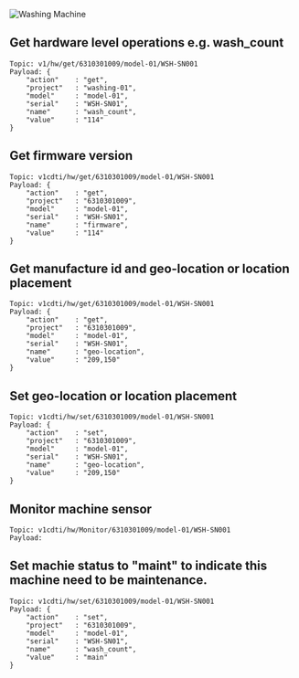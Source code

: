![Washing Machine](pictures/iot-machine.png)

## Get hardware level operations e.g. wash_count
```
Topic: v1/hw/get/6310301009/model-01/WSH-SN001
Payload: {
    "action"    : "get",
    "project"   : "washing-01",
    "model"     : "model-01",
    "serial"    : "WSH-SN01",
    "name"      : "wash_count",
    "value"     : "114"
}
```

## Get firmware version
```
Topic: v1cdti/hw/get/6310301009/model-01/WSH-SN001
Payload: {
    "action"    : "get",
    "project"   : "6310301009",
    "model"     : "model-01",
    "serial"    : "WSH-SN01",
    "name"      : "firmware",
    "value"     : "114"
}
```

## Get manufacture id and geo-location or location placement
```
Topic: v1cdti/hw/get/6310301009/model-01/WSH-SN001
Payload: {
    "action"    : "get",
    "project"   : "6310301009",
    "model"     : "model-01",
    "serial"    : "WSH-SN01",
    "name"      : "geo-location",
    "value"     : "209,150"
}
```

## Set geo-location or location placement
```
Topic: v1cdti/hw/set/6310301009/model-01/WSH-SN001
Payload: {
    "action"    : "set",
    "project"   : "6310301009",
    "model"     : "model-01",
    "serial"    : "WSH-SN01",
    "name"      : "geo-location",
    "value"     : "209,150"
}

```

## Monitor machine sensor
```
Topic: v1cdti/hw/Monitor/6310301009/model-01/WSH-SN001
Payload: 
```

## Set machie status to "maint" to indicate this machine need to be maintenance.
```
Topic: v1cdti/hw/set/6310301009/model-01/WSH-SN001
Payload: {
    "action"    : "set",
    "project"   : "6310301009",
    "model"     : "model-01",
    "serial"    : "WSH-SN01",
    "name"      : "wash_count",
    "value"     : "main"
}
```
